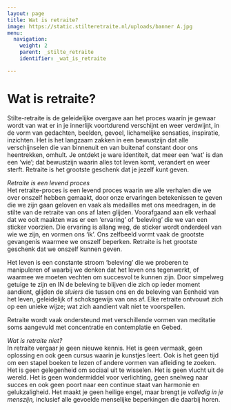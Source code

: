 ```yaml
---
layout: page
title: Wat is retraite?
image: https://static.stilteretraite.nl/uploads/banner A.jpg
menu:
  navigation:
    weight: 2
    parent: _stilte_retraite
    identifier: _wat_is_retraite

---
```

# Wat is retraite?

Stilte-retraite is de geleidelijke overgave aan het proces waarin je gewaar wordt van wat er in je innerlijk voortdurend verschijnt en weer verdwijnt, in de vorm van gedachten, beelden, gevoel, lichamelijke sensaties, inspiratie, inzichten. Het is het langzaam zakken in een bewustzijn dat alle verschijnselen die van binnenuit en van buitenaf constant door ons heentrekken, omhult. Je ontdekt je ware identiteit, dat meer een ‘wat’ is dan een ‘wie’; dat bewustzijn waarin alles tot leven komt, verandert en weer sterft. Retraite is het grootste geschenk dat je jezelf kunt geven.

_Retraite is een levend proces_  
Het retraite-proces is een levend proces waarin we alle verhalen die we over onszelf hebben gemaakt, door onze ervaringen betekenissen te geven die we zijn gaan geloven en vaak als medailles met ons meedragen, in de stilte van de retraite van ons af laten glijden. Voorafgaand aan elk verhaal dat we ooit maakten was er een ‘ervaring’ of ‘beleving’ die we van een sticker voorzien. Die ervaring is allang weg, de sticker wordt onderdeel van wie we zijn, en vormen ons ‘ik’. Ons zelfbeeld vormt vaak de grootste gevangenis waarmee we onszelf beperken. Retraite is het grootste geschenk dat we onszelf kunnen geven.

Het leven is een constante stroom ‘beleving’ die we proberen te manipuleren of waarbij we denken dat het leven ons tegenwerkt, of waarmee we moeten vechten om succesvol te kunnen zijn. Door simpelweg getuige te zijn en IN de beleving te blijven die zich op ieder moment aandient, glijden de _sluiers_ die tussen ons en de beleving van Eenheid van het leven, geleidelijk of schoksgewijs van ons af. Elke retraite ontvouwt zich op een unieke wijze; wat zich aandient valt niet te voorspellen.

Retraite wordt vaak ondersteund met verschillende vormen van meditatie soms aangevuld met concentratie en contemplatie en Gebed.

_Wat is retraite niet?_  
In retraite vergaar je geen nieuwe kennis. Het is geen vermaak, geen oplossing en ook geen cursus waarin je kunstjes leert. Ook is het geen tijd om een stapel boeken te lezen of andere vormen van afleiding te zoeken. Het is geen gelegenheid om sociaal uit te wisselen. Het is geen vlucht uit de wereld. Het is geen wondermiddel voor verlichting, geen snelweg naar succes en ook geen poort naar een continue staat van harmonie en gelukzaligheid. Het maakt je geen heilige engel, maar brengt je _volledig in je menszijn,_ inclusief alle gevoelde menselijke beperkingen die daarbij horen.